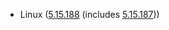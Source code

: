 - Linux ([5.15.188](https://git.kernel.org/pub/scm/linux/kernel/git/stable/linux.git/tag/?h=v5.15.188) (includes [5.15.187](https://git.kernel.org/pub/scm/linux/kernel/git/stable/linux.git/tag/?h=v5.15.187)))
